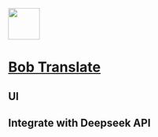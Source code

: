 <img src="" width="64" height="auto" /> 

# [Bob Translate](https://bobtranslate.com/)

## UI


## Integrate with Deepseek API
